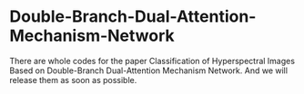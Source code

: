 # Double-Branch-Dual-Attention-Mechanism-Network
There are whole codes for the paper Classification of Hyperspectral Images Based on Double-Branch Dual-Attention Mechanism Network. And we will release them as soon as possible.
